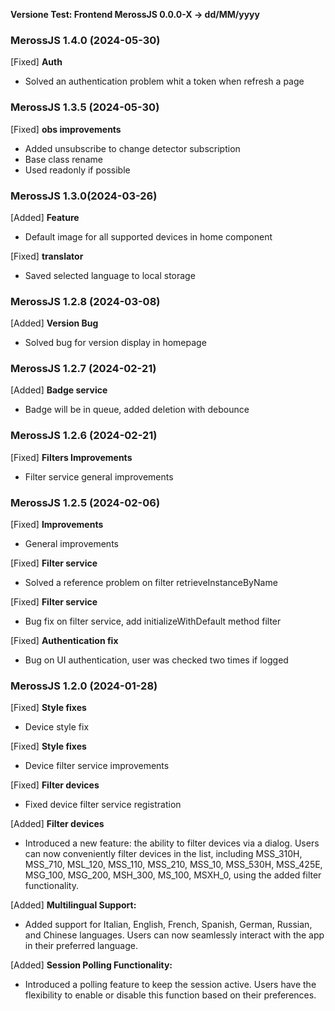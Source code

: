 **Versione Test: Frontend MerossJS 0.0.0-X -> dd/MM/yyyy** 

### MerossJS 1.4.0 (2024-05-30) 
[Fixed] **Auth**
- Solved an authentication problem whit a token when refresh a page


### MerossJS 1.3.5 (2024-05-30) 
[Fixed] **obs improvements**
- Added unsubscribe to change detector subscription
- Base class rename
- Used readonly if possible

### MerossJS 1.3.0(2024-03-26) 
[Added] **Feature**
- Default image for all supported devices in home component

[Fixed] **translator**
- Saved selected language to local storage


### MerossJS 1.2.8 (2024-03-08) 

[Added] **Version Bug**
- Solved bug for version display in homepage

### MerossJS 1.2.7 (2024-02-21) 

[Added] **Badge service**
- Badge will be in queue, added deletion with debounce

### MerossJS 1.2.6 (2024-02-21) 

[Fixed] **Filters Improvements**
- Filter service general improvements


### MerossJS 1.2.5 (2024-02-06) 

[Fixed] **Improvements**
- General improvements

[Fixed] **Filter service**
- Solved a reference problem on filter retrieveInstanceByName

[Fixed] **Filter service**
- Bug fix on filter service, add initializeWithDefault method filter

[Fixed] **Authentication fix**
- Bug on UI authentication, user was checked two times if logged


### MerossJS 1.2.0 (2024-01-28) 

[Fixed] **Style fixes**
- Device style fix

[Fixed] **Style fixes**
- Device filter service improvements

[Fixed] **Filter devices**
- Fixed device filter service registration

[Added] **Filter devices**
- Introduced a new feature: the ability to filter devices via a dialog. Users can now conveniently filter devices in the list, including MSS_310H, MSS_710, MSL_120, MSS_110, MSS_210, MSS_10, MSS_530H, MSS_425E, MSG_100, MSG_200, MSH_300, MS_100, MSXH_0, using the added filter functionality.

[Added] **Multilingual Support:**
- Added support for Italian, English, French, Spanish, German, Russian, and Chinese languages. Users can now seamlessly interact with the app in their preferred language.

[Added] **Session Polling Functionality:**
- Introduced a polling feature to keep the session active. Users have the flexibility to enable or disable this function based on their preferences.